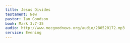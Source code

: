```yaml
---
title: Jesus Divides
testament: New
pastor: Ian Goodson
book: Mark 3:7-35
audio: http://www.mecgoodnews.org/audio/280520172.mp3
service: Evening
---
```

